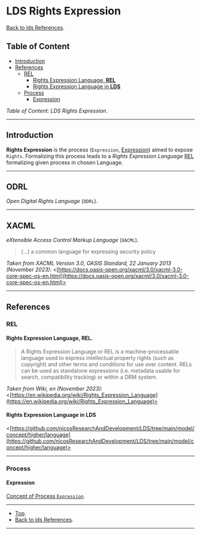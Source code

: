 # LDS Rights Expression

[Back to lds References](../README.md).

## Table of Content

- [Introduction](#introduction)
- [References](#references)
    - [REL](#rel)
        - [Rights Expression Language, **REL**](#rights-expression-language-rel)
        - [Rights Expression Language in **LDS**](#rights-expression-language-in-lds)
    - [Process](#process)
        - [Expression](#expression)

*Table of Content: LDS Rights Expression*.

---

## Introduction

**Rights Expression** is the process (`Expression`, [Expression](#expression)) aimed to expose `Rights`. Formalizing this process leads to a *Rights Expression Language* [REL](#rel) formalizing given process in chosen Language.

---

## ODRL

*Open Digital Rights Language* (`ODRL`).

---

## XACML

*eXtensible Access Control Markup Language* (`XACML`).

> (...) a common language for expressing security policy

*Taken from XACML Version 3.0, OASIS Standard, 22 January 2013 (November 2023)*: <[https://docs.oasis-open.org/xacml/3.0/xacml-3.0-core-spec-os-en.html](https://docs.oasis-open.org/xacml/3.0/xacml-3.0-core-spec-os-en.html)>

---

## References

### REL

#### Rights Expression Language, REL.

> A Rights Expression Language or REL is a machine-processable language used to express intellectual property rights (such as copyright) and other terms and conditions for use over content. RELs can be used as standalone expressions (i.e. metadata usable for search, compatibility tracking) or within a DRM system.

*Taken from Wiki, en (November 2023)*: <[https://en.wikipedia.org/wiki/Rights_Expression_Language](https://en.wikipedia.org/wiki/Rights_Expression_Language)>

#### Rights Expression Language in LDS

<[https://github.com/nicosResearchAndDevelopment/LDS/tree/main/model/concept/higher/language](https://github.com/nicosResearchAndDevelopment/LDS/tree/main/model/concept/higher/language)>

---

### Process

#### Expression

[Concept of Process `Expression`](https://github.com/nicosResearchAndDevelopment/LDS/tree/main/model/concept/higher/work/process).

---

- [Top](#table-of-content).
- [Back to lds References](../README.md).

---